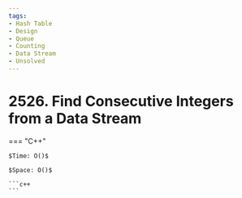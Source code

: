 ```yaml
---
tags:
- Hash Table
- Design
- Queue
- Counting
- Data Stream
- Unsolved
---
```



# 2526. Find Consecutive Integers from a Data Stream

=== "C++"

    $Time: O()$

    $Space: O()$

    ```c++
    ```